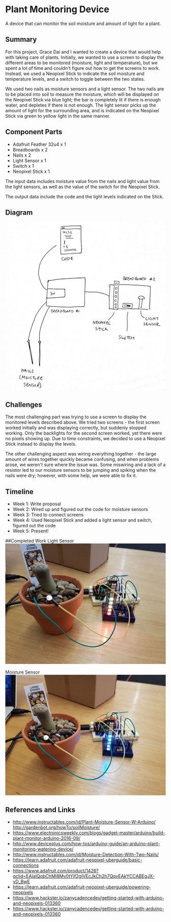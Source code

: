 # Plant Monitoring Device

A device that can monitor the soil moisture and amount of light for a plant.

## Summary
For this project, Grace Dai and I wanted to create a device that would help with taking care of plants. Initially, we wanted to use a screen to display the different areas to be monitored (moisture, light and temperature), but we spent a lot of time and couldn't figure out how to get the screens to work. Instead, we used a Neopixel Stick to indicate the soil moisture and temperature levels, and a switch to toggle between the two states.

We used two nails as moisture sensors and a light sensor. The two nails are to be placed into soil to measure the moisture, which will be displayed on the Neopixel Stick via blue light; the bar is completely lit if there is enough water, and depletes if there is not enough. The light sensor picks up the amount of light for the surrounding area, and is indicated on the Neopixel Stick via green to yellow light in the same manner.

## Component Parts
* Adafruit Feather 32u4 x 1
* Breadboards x 2
* Nails x 2
* Light Sensor x 1
* Switch x 1 
* Neopixel Stick x 1

The input data includes moisture value from the nails and light value from the light sensors, as well as the value of the switch for the Neopixel Stick.

The output data include the code and the light levels indicated on the Stick.

## Diagram
![alt text](https://github.com/jamiecatt/p-and-e-final-project-spring-2018/blob/master/diagram.jpg)

## Challenges
The most challenging part was trying to use a screen to display the monitored levels described above. We tried two screens - the first screen worked initially and was displaying correctly, but suddenly stopped working. Only the backlights for the second screen worked, yet there were no pixels showing up. Due to time constraints, we decided to use a Neopixel Stick instead to display the levels.

The other challenging aspect was wiring everything together - the large amount of wires together quickly became confusing, and when problems arose, we weren't sure where the issue was. Some miswiring and a lack of a resistor led to our moisture sensors to be jumping and spiking when the nails were dry; however, with some help, we were able to fix it.

## Timeline
* Week 1: Write proposal
* Week 2: Wired up and figured out the code for moisture sensors
* Week 3: Tried to connect screens
* Week 4: Used Neopixel Stick and added a light sensor and switch, figured out the code
* Week 5: Present!

##Completed Work
Light Sensor 
![alt text](https://github.com/jamiecatt/p-and-e-final-project-spring-2018/blob/master/lightpic.jpg)

Moisture Sensor
![alt text](https://github.com/jamiecatt/p-and-e-final-project-spring-2018/blob/master/moisturepic.jpg)

## References and Links

* http://www.instructables.com/id/Plant-Moisture-Sensor-W-Arduino/ http://gardenbot.org/howTo/soilMoisture/
* https://www.electronicsweekly.com/blogs/gadget-master/arduino/build-plant-monitor-arduino-2016-09/ 
* http://www.deviceplus.com/how-tos/arduino-guide/an-arduino-plant-monitoring-watering-device/ 
* http://www.instructables.com/id/Moisture-Detection-With-Two-Nails/ 
* https://learn.adafruit.com/adafruit-neopixel-uberguide/basic-connections 
* https://www.adafruit.com/product/1426?gclid=EAIaIQobChMI8Mv0tYjf2gIVEcJkCh2h7QqvEAkYCCABEgJX-vD_BwE 
* https://learn.adafruit.com/adafruit-neopixel-uberguide/powering-neopixels 
* https://www.hackster.io/zanycadencedev/getting-started-with-arduino-and-neopixels-013360 
* https://www.hackster.io/zanycadencedev/getting-started-with-arduino-and-neopixels-013360
